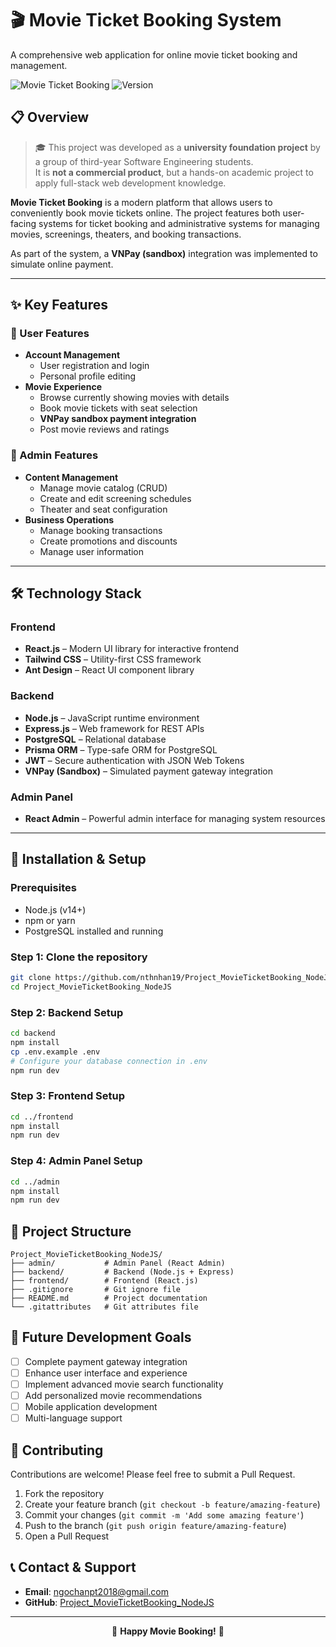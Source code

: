 # 🎬 Movie Ticket Booking System

A comprehensive web application for online movie ticket booking and management.

![Movie Ticket Booking](https://img.shields.io/badge/Project-Movie%20Ticket%20Booking-brightgreen)
![Version](https://img.shields.io/badge/Version-1.0.0-blue)

## 📋 Overview

> 🎓 This project was developed as a **university foundation project** by a group of third-year Software Engineering students.  
> It is **not a commercial product**, but a hands-on academic project to apply full-stack web development knowledge.

**Movie Ticket Booking** is a modern platform that allows users to conveniently book movie tickets online. The project features both user-facing systems for ticket booking and administrative systems for managing movies, screenings, theaters, and booking transactions.

As part of the system, a **VNPay (sandbox)** integration was implemented to simulate online payment.

---

## ✨ Key Features

### 👤 User Features
- **Account Management**
  - User registration and login
  - Personal profile editing
- **Movie Experience**
  - Browse currently showing movies with details
  - Book movie tickets with seat selection
  - **VNPay sandbox payment integration**
  - Post movie reviews and ratings

### 🔧 Admin Features
- **Content Management**
  - Manage movie catalog (CRUD)
  - Create and edit screening schedules
  - Theater and seat configuration
- **Business Operations**
  - Manage booking transactions
  - Create promotions and discounts
  - Manage user information

---

## 🛠️ Technology Stack

### Frontend
- **React.js** – Modern UI library for interactive frontend
- **Tailwind CSS** – Utility-first CSS framework
- **Ant Design** – React UI component library

### Backend
- **Node.js** – JavaScript runtime environment
- **Express.js** – Web framework for REST APIs
- **PostgreSQL** – Relational database
- **Prisma ORM** – Type-safe ORM for PostgreSQL
- **JWT** – Secure authentication with JSON Web Tokens
- **VNPay (Sandbox)** – Simulated payment gateway integration

### Admin Panel
- **React Admin** – Powerful admin interface for managing system resources

---

## 🚀 Installation & Setup

### Prerequisites
- Node.js (v14+)
- npm or yarn
- PostgreSQL installed and running

### Step 1: Clone the repository
```bash
git clone https://github.com/nthnhan19/Project_MovieTicketBooking_NodeJS.git
cd Project_MovieTicketBooking_NodeJS
```

### Step 2: Backend Setup
```bash
cd backend
npm install
cp .env.example .env
# Configure your database connection in .env
npm run dev
```

### Step 3: Frontend Setup
```bash
cd ../frontend
npm install
npm run dev
```

### Step 4: Admin Panel Setup
```bash
cd ../admin
npm install
npm run dev
```

## 📂 Project Structure
```
Project_MovieTicketBooking_NodeJS/
├── admin/           # Admin Panel (React Admin)
├── backend/         # Backend (Node.js + Express)
├── frontend/        # Frontend (React.js)
├── .gitignore       # Git ignore file
├── README.md        # Project documentation
└── .gitattributes   # Git attributes file
```

## 🔮 Future Development Goals

- [ ] Complete payment gateway integration
- [ ] Enhance user interface and experience
- [ ] Implement advanced movie search functionality
- [ ] Add personalized movie recommendations
- [ ] Mobile application development
- [ ] Multi-language support

## 🤝 Contributing

Contributions are welcome! Please feel free to submit a Pull Request.

1. Fork the repository
2. Create your feature branch (`git checkout -b feature/amazing-feature`)
3. Commit your changes (`git commit -m 'Add some amazing feature'`)
4. Push to the branch (`git push origin feature/amazing-feature`)
5. Open a Pull Request

## 📞 Contact & Support

- **Email**: ngochanpt2018@gmail.com
- **GitHub**: [Project_MovieTicketBooking_NodeJS](https://github.com/nthnhan19/Project_MovieTicketBooking_NodeJS)



---

<p align="center">🎥 <b>Happy Movie Booking!</b> 🍿</p>
